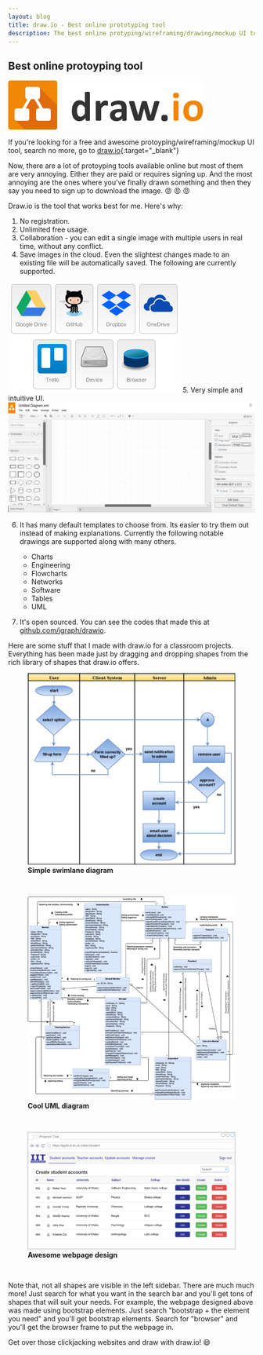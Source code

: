 ```yaml
---
layout: blog
title: draw.io - Best online prototyping tool
description: The best online protyping/wireframing/drawing/mockup UI tool that needs no registration and completly free! draw.io
---
```


## Best online protoyping tool

<a href="https://draw.io" target="_blank"><img class="pic" alt="draw.io logo" src="/img/blog/drawio/drawio.png"></a>

If you're looking for a free and awesome protoyping/wireframing/mockup UI tool, search no more, go to [draw.io](https://draw.io){:target="_blank"}

Now, there are a lot of protoyping tools available online but most of them are very annoying. Either they are paid or requires signing up. And the most annoying are the ones where you've finally drawn something and then they say you need to sign up to download the image. :rage: :rage: :rage:

Draw.io is the tool that works best for me. Here's why:
1. No registration.
2. Unlimited free usage.
3. Collaboration - you can edit a single image with multiple users in real time, without any conflict.
4. Save images in the cloud. Even the slightest changes made to an existing file will be automatically saved. The following are currently supported.
<img class="pic" alt="cloud storages" src="/img/blog/drawio/cloud-save.png">
5. Very simple and intuitive UI.
<img class="pic" alt="draw.io main UI" src="/img/blog/drawio/mainui.png">

6. It has many default templates to choose from. Its easier to try them out instead of making explanations. Currently the following notable drawings are supported along with many others.
    * Charts
    * Engineering
    * Flowcharts
    * Networks
    * Software
    * Tables
    * UML

7. It's open sourced. You can see the codes that made this at [github.com/jgraph/drawio](https://github.com/jgraph/drawio).

Here are some stuff that I made with draw.io for a classroom projects. Everything has been made just by dragging and dropping shapes from the rich library of shapes that draw.io offers.

<div class="picwrapper">
    <figure>
        <img class="pic" alt="draw.io demo example" src="/img/blog/drawio/demo1.png">  
        <figcaption><b>Simple swimlane diagram</b></figcaption>
    </figure>
</div>
<br>
<div class="picwrapper">
    <figure>
        <img class="pic" alt="draw.io demo example" src="/img/blog/drawio/demo2.png">  
        <figcaption><b>Cool UML diagram</b></figcaption>
    </figure>
</div>
<br>
<div class="picwrapper">
    <figure>
        <img class="pic" alt="draw.io demo example" src="/img/blog/drawio/demo3.png">  
        <figcaption><b>Awesome webpage design</b></figcaption>
    </figure>
</div>
<br>

Note that, not all shapes are visible in the left sidebar. There are much much more! Just search for what you want in the search bar and you'll get tons of shapes that will suit your needs. For example, the webpage designed above was made using bootstrap elements. Just search "bootstrap + the element you need" and you'll get bootstrap elements. Search for "browser" and you'll get the browser frame to put the webpage in.

Get over those clickjacking websites and draw with draw.io! :smile: